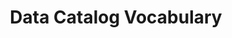 ---
schema: default
title: Data Catalog Vocabulary
notes: >-
  <span style='color:Blue'>Schema</span> CAT is an RDF vocabulary designed to facilitate interoperability between data
  catalogs published on the Web @en
organization: DataScientia Foundation
resources:
  - name: DCAT.UAN.owl
    url: >-
      http://git.knowdive.disi.unitn.it:8080/knowledge/LiveKnowledge/SREP/DCAT_schema/input/raw/master/DCAT.UAN.owl
    format: owl
    description: >-
      CAT is an RDF vocabulary designed to facilitate interoperability between
      data catalogs published on the Web @en
    license: Creative Commons
    status: Unannotated
    byteSize: '223.496'
    issued: '2012-05-03'
    language: en
    modified: '17 December 2020, 01:27 (UTC+01:00)'
    OntologyEngineeringTool: Protégé
    ontologyLanguage: owl
    ontologySyntax: RDF
    example: Unknown
    ReferenceLKRepository: SREP
    referenceOntology: Unknown
    referenceDatasets: Unknown
distribution: dcat.owl
keyword: Catalogs
publisher: W3C Data Exchange Working Group
category:
  - Metadata
versionNotes: '(2020-11-01) Ghislain Atemezing: Review - OK'
landingPage: 'http://www.w3.org/TR/vocab-dcat/'
accessRigths: Public
creator: 'Richard Cyganiak, Fadi Maali'
hasVersion: Unknown
isVersionOf: Unknown
issued: 03 May 2012
modified: '17 December 2020, 01:27 (UTC+01:00)'
language: en
provenance: "(2013-09-25) Pierre-Yves Vandenbussche: RDF file has been synchronised and labels translated on 2013-09-25
(2014-03-03) Bernard Vatant: DCAT is a W3C Recommendation since 16 January 2014.
(2014-11-06) Ghislain Atemezing: Added the implementation report of DCAT in rdfs:seeAlso property, instead of the link to the file in mercury previously at http://dvcs.w3.org/hg/gld/raw-file/default/dcat/index.html
(2014-06-06) Bernard Vatant: New versions since date of W3C Recommendation adding labels and comments in various languages, but no change in the URIs and semantics.
(2015-10-14) Ghislain Atemezing: Annual review - OK
(2017-01-02) Ghislain Atemezing: Annual review - no change
(2019-01-24) Ghislain Atemezing: Annual review - no change
(2020-03-26) Ghislain Atemezing: New version REC at https://www.w3.org/TR/vocab-dcat-2/. his new version of the vocabulary updates and expands the original but preserves backward compatibility.
(2020-11-01) Ghislain Atemezing: Review - OK        
Provenance from: LOV "
page: 'http://www.w3.org/ns/dcat'
wasGeneratedBy: governament data catalog development
versionInfo: version 2020.0204
formalityLevel: Teleontology
OntologyEngineeringMethodology: Unknown
acronym: dcat
CompetencyQuestion: Unknown
preferredNamespacePrefix: dcat
toDoList: To completely annotate.
namespacesGenerated: Unknown
namespacesReused: Unknown
datasetLevel: Knowledge level (L3-4)
spatialExtent: Unknown
temporalExtent: Unknown
datLicense: Creative Commons
DatOwner: Unknown
DatPublicationTimeStamp: Unknown
type:
  - Schema
---